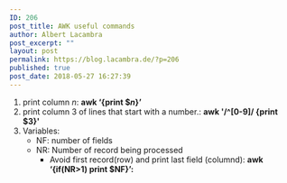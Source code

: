 ```yaml
---
ID: 206
post_title: AWK useful commands
author: Albert Lacambra
post_excerpt: ""
layout: post
permalink: https://blog.lacambra.de/?p=206
published: true
post_date: 2018-05-27 16:27:39
---
```

<ol>
 	<li>print column <em>n</em>: <strong>awk ‘{print $<em>n</em>}’</strong></li>
 	<li>print column 3 of lines that start with a number.: <strong>awk '/^[0-9]/ {print $3}'</strong></li>
 	<li>Variables:
<ul>
 	<li>NF: number of fields</li>
 	<li>NR: Number of record being processed
<ul>
 	<li>Avoid first record(row) and print last field (columnd): <strong>awk ‘{if(NR&gt;1) print $NF}’: </strong></li>
</ul>
</li>
</ul>
</li>
</ol>